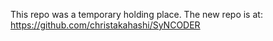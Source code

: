 This repo was a temporary holding place.  The new repo is at:
https://github.com/christakahashi/SyNCODER
